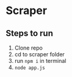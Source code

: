 # Scraper

## Steps to run

1. Clone repo
2. cd to scraper folder
3. run `npm i` in terminal
4. `node app.js`
